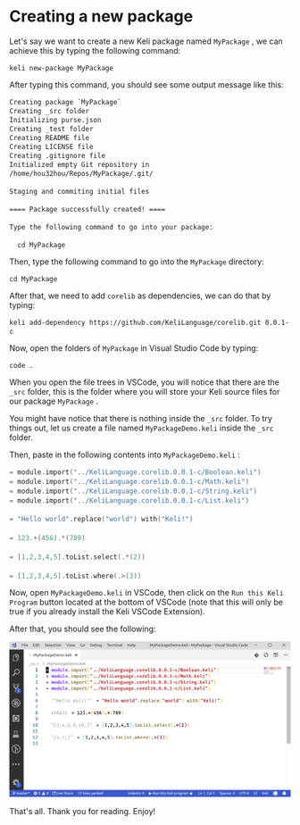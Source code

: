 # Creating a new package

Let's say we want to create a new Keli package named `MyPackage` , we can achieve this by typing the following command:

```text
keli new-package MyPackage
```

After typing this command, you should see some output message like this:

```text
Creating package `MyPackage`
Creating _src folder
Initializing purse.json
Creating _test folder
Creating README file
Creating LICENSE file
Creating .gitignore file
Initialized empty Git repository in /home/hou32hou/Repos/MyPackage/.git/

Staging and commiting initial files

==== Package successfully created! ====

Type the following command to go into your package:

  cd MyPackage

```

Then, type the following command to go into the `MyPackage` directory:

```text
cd MyPackage
```

After that, we need to add `corelib` as dependencies, we can do that by typing:

```text
keli add-dependency https://github.com/KeliLanguage/corelib.git 0.0.1-c
```

Now, open the folders of `MyPackage` in Visual Studio Code by typing:

```text
code .
```

When you open the file trees in VSCode, you will notice that there are the `_src` folder, this is the folder where you will store your Keli source files for our package `MyPackage` .

You might have notice that there is nothing inside the `_src` folder. To try things out, let us create a file named `MyPackageDemo.keli` inside the `_src` folder.

Then, paste in the following contents into `MyPackageDemo.keli` :

```c
= module.import("../KeliLanguage.corelib.0.0.1-c/Boolean.keli")
= module.import("../KeliLanguage.corelib.0.0.1-c/Math.keli")
= module.import("../KeliLanguage.corelib.0.0.1-c/String.keli")
= module.import("../KeliLanguage.corelib.0.0.1-c/List.keli")

= "Hello world".replace("world") with("Keli!")

= 123.+(456).*(789)

= [1,2,3,4,5].toList.select(.*(2))

= [1,2,3,4,5].toList.where(.>(3))
```

Now, open `MyPackageDemo.keli` in VSCode, then click on the `Run this Keli Program` button located at the bottom of VSCode \(note that this will only be true if you already install the Keli VSCode Extension\). 

After that, you should see the following:

![Output of each expression is shown after pressing \[Run this Keli program\]](../.gitbook/assets/image%20%283%29.png)

That's all. Thank you for reading. Enjoy!

